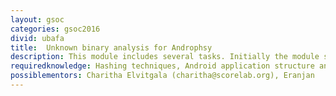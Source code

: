```yaml
---
layout: gsoc
categories: gsoc2016
divid: ubafa
title:  Unknown binary analysis for Androphsy
description: This module includes several tasks. Initially the module should identify known good binary files, known bad binary files and unknown binary files. This could be done by maintaining a hash value repository of binary files in Android platform. At the moment there is no such up-to-date repository available internet (NSRL does not contain comprehensive list of hashes of Android applications). After categorization, the module should enable analysis of binary files. Analysis can start by identifying permissions requested by the application.  Further binary file decomposable and debug functionality need be developed in this module in order to identify malicious artifacts of the unknown binaries.
requiredknowledge: Hashing techniques, Android application structure and security model, Java, .apk file decompile
possiblementors: Charitha Elvitgala (charitha@scorelab.org), Eranjan
---
```

